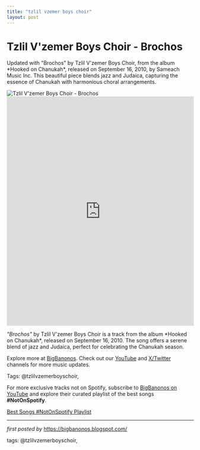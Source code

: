 ```yaml
---
title: "tzlil vzemer boys choir"
layout: post
---
```

<!-- Title of the Post -->
<h1 >Tzlil V'zemer Boys Choir - Brochos</h1> <!-- Introductory Text -->
<p >Updated with "Brochos" by Tzlil V'zemer Boys Choir, from the album *Hooked on Chanukah*, released on September 16, 2010, by Sameach Music Inc. This beautiful piece blends jazz and Judaica, capturing the essence of Chanukah with harmonious choral arrangements.</p> <!-- Featured Image -->
<div > <img src="https://i.scdn.co/image/ab67616d00001e0218a657877edcbcc7540c826a" alt="Tzlil V'zemer Boys Choir - Brochos" />
</div> <!-- YouTube Video Embed -->
<div > <iframe width="100%" height="617" src="https://www.youtube.com/embed/ieDrczuH7yE" title="Brochos" frameborder="0" allow="accelerometer; autoplay; clipboard-write; encrypted-media; gyroscope; picture-in-picture; web-share" referrerpolicy="strict-origin-when-cross-origin" allowfullscreen></iframe>
</div> <!-- Song Information -->
<div > <p><em>"Brochos"</em> by Tzlil V'zemer Boys Choir is a track from the album *Hooked on Chanukah*, released on September 16, 2010. The song offers a serene blend of jazz and Judaica, perfect for celebrating the Chanukah season.</p>
</div> <!-- Footer Links -->
<div > <p>Explore more at <a href="https://bigbanonos.blogspot.com/" target="_blank">BigBanonos</a>. Check out our <a href="https://www.youtube.com/@BigBanonos" target="_blank">YouTube</a> and <a href="https://x.com/bigbanonos" target="_blank">X/Twitter</a> channels for more music updates.</p>
</div> <!-- Tags -->
<p >Tags: @tzlilvzemerboyschoir,</p>


<!--Subscribe and Playlist Links-->
<div>
    <p>For more exclusive tracks not on Spotify, subscribe to <a href="https://www.youtube.com/@BigBanonos" target="_blank">BigBanonos on YouTube</a> and explore their curated playlist of the best songs <strong>#NotOnSpotify</strong>.</p>
    <p><a href="https://www.youtube.com/playlist?list=PLtuNtuTatqI0kFahUCbtbfenC_ET5O_tr" target="_blank">Best Songs #NotOnSpotify Playlist<br /></a></p></div>

<hr />

<p><em>first posted by</em> <a href="https://bigbanonos.blogspot.com/" rel="noopener" target="_new">https://bigbanonos.blogspot.com/</a></p>

<p>tags: @tzlilvzemerboyschoir,</p>
